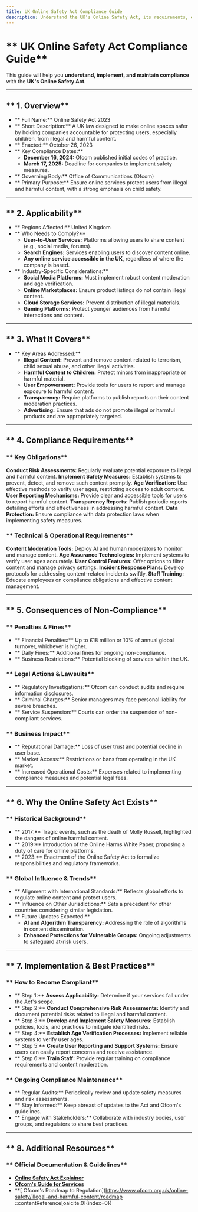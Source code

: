 ```yaml
---
title: UK Online Safety Act Compliance Guide
description: Understand the UK's Online Safety Act, its requirements, enforcement, and best practices for online services.
---
```


# ** UK Online Safety Act Compliance Guide**
This guide will help you **understand, implement, and maintain compliance** with the **UK's Online Safety Act**.

---

## ** 1. Overview**
- ** Full Name:** Online Safety Act 2023
- ** Short Description:** A UK law designed to make online spaces safer by holding companies accountable for protecting users, especially children, from illegal and harmful content.
- ** Enacted:** October 26, 2023
- ** Key Compliance Dates:**
  - **December 16, 2024:** Ofcom published initial codes of practice.
  - **March 17, 2025:** Deadline for companies to implement safety measures.
- ** Governing Body:** Office of Communications (Ofcom)
- ** Primary Purpose:** Ensure online services protect users from illegal and harmful content, with a strong emphasis on child safety.

---

## ** 2. Applicability**
- ** Regions Affected:** United Kingdom
- ** Who Needs to Comply?**
  - **User-to-User Services:** Platforms allowing users to share content (e.g., social media, forums).
  - **Search Engines:** Services enabling users to discover content online.
  - **Any online service accessible in the UK**, regardless of where the company is based.
- ** Industry-Specific Considerations:**
  - **Social Media Platforms:** Must implement robust content moderation and age verification.
  - **Online Marketplaces:** Ensure product listings do not contain illegal content.
  - **Cloud Storage Services:** Prevent distribution of illegal materials.
  - **Gaming Platforms:** Protect younger audiences from harmful interactions and content.

---

## ** 3. What It Covers**
- ** Key Areas Addressed:**
  -  **Illegal Content:** Prevent and remove content related to terrorism, child sexual abuse, and other illegal activities.
  -  **Harmful Content to Children:** Protect minors from inappropriate or harmful material.
  -  **User Empowerment:** Provide tools for users to report and manage exposure to harmful content.
  -  **Transparency:** Require platforms to publish reports on their content moderation practices.
  -  **Advertising:** Ensure that ads do not promote illegal or harmful products and are appropriately targeted.

---

## ** 4. Compliance Requirements**
### ** Key Obligations**
 **Conduct Risk Assessments:** Regularly evaluate potential exposure to illegal and harmful content.
 **Implement Safety Measures:** Establish systems to prevent, detect, and remove such content promptly.
 **Age Verification:** Use effective methods to verify user ages, restricting access to adult content.
 **User Reporting Mechanisms:** Provide clear and accessible tools for users to report harmful content.
 **Transparency Reports:** Publish periodic reports detailing efforts and effectiveness in addressing harmful content.
 **Data Protection:** Ensure compliance with data protection laws when implementing safety measures.

### ** Technical & Operational Requirements**
 **Content Moderation Tools:** Deploy AI and human moderators to monitor and manage content.
 **Age Assurance Technologies:** Implement systems to verify user ages accurately.
 **User Control Features:** Offer options to filter content and manage privacy settings.
 **Incident Response Plans:** Develop protocols for addressing content-related incidents swiftly.
 **Staff Training:** Educate employees on compliance obligations and effective content management.

---

## ** 5. Consequences of Non-Compliance**
### ** Penalties & Fines**
- ** Financial Penalties:** Up to £18 million or 10% of annual global turnover, whichever is higher.
- ** Daily Fines:** Additional fines for ongoing non-compliance.
- ** Business Restrictions:** Potential blocking of services within the UK.

### ** Legal Actions & Lawsuits**
- ** Regulatory Investigations:** Ofcom can conduct audits and require information disclosures.
- ** Criminal Charges:** Senior managers may face personal liability for severe breaches.
- ** Service Suspension:** Courts can order the suspension of non-compliant services.

### ** Business Impact**
- ** Reputational Damage:** Loss of user trust and potential decline in user base.
- ** Market Access:** Restrictions or bans from operating in the UK market.
- ** Increased Operational Costs:** Expenses related to implementing compliance measures and potential legal fees.

---

## ** 6. Why the Online Safety Act Exists**
### ** Historical Background**
- ** 2017:** Tragic events, such as the death of Molly Russell, highlighted the dangers of online harmful content.
- ** 2019:** Introduction of the Online Harms White Paper, proposing a duty of care for online platforms.
- ** 2023:** Enactment of the Online Safety Act to formalize responsibilities and regulatory frameworks.

### ** Global Influence & Trends**
- ** Alignment with International Standards:** Reflects global efforts to regulate online content and protect users.
- ** Influence on Other Jurisdictions:** Sets a precedent for other countries considering similar legislation.
- ** Future Updates Expected:**
  - **AI and Algorithm Transparency:** Addressing the role of algorithms in content dissemination.
  - **Enhanced Protections for Vulnerable Groups:** Ongoing adjustments to safeguard at-risk users.

---

## ** 7. Implementation & Best Practices**
### ** How to Become Compliant**
- ** Step 1:** **Assess Applicability:** Determine if your services fall under the Act's scope.
- ** Step 2:** **Conduct Comprehensive Risk Assessments:** Identify and document potential risks related to illegal and harmful content.
- ** Step 3:** **Develop and Implement Safety Measures:** Establish policies, tools, and practices to mitigate identified risks.
- ** Step 4:** **Establish Age Verification Processes:** Implement reliable systems to verify user ages.
- ** Step 5:** **Create User Reporting and Support Systems:** Ensure users can easily report concerns and receive assistance.
- ** Step 6:** **Train Staff:** Provide regular training on compliance requirements and content moderation.

### ** Ongoing Compliance Maintenance**
- ** Regular Audits:** Periodically review and update safety measures and risk assessments.
- ** Stay Informed:** Keep abreast of updates to the Act and Ofcom's guidelines.
- ** Engage with Stakeholders:** Collaborate with industry bodies, user groups, and regulators to share best practices.

---

## ** 8. Additional Resources**
### ** Official Documentation & Guidelines**
- **[ Online Safety Act Explainer](https://www.gov.uk/government/publications/online-safety-act-explainer/online-safety-act-explainer)**
- **[ Ofcom's Guide for Services](https://www.ofcom.org.uk/online-safety/illegal-and-harmful-content/guide-for-services/)**
- **[ Ofcom's Roadmap to Regulation](https://www.ofcom.org.uk/online-safety/illegal-and-harmful-content/roadmap
::contentReference[oaicite:0]{index=0})
 

